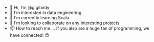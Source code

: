 - 👋 Hi, I’m @gigibirdy
- 👀 I’m interested in data engineering
- 🌱 I’m currently learning Scala
- 💞️ I’m looking to collaborate on any interesting projects
- 📫 How to reach me ... If you also are a huge fan of programming, we have connected! 😊

<!---
gigibirdy/gigibirdy is a ✨ special ✨ repository because its `README.md` (this file) appears on your GitHub profile.
You can click the Preview link to take a look at your changes.
--->

